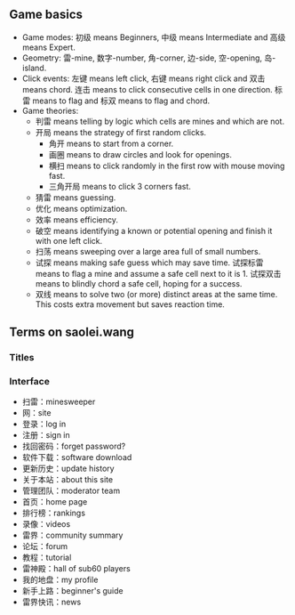 ## Game basics
- Game modes: 初级 means Beginners, 中级 means Intermediate and 高级 means Expert.
- Geometry: 雷-mine, 数字-number, 角-corner, 边-side, 空-opening, 岛-island.
- Click events: 左键 means left click, 右键 means right click and 双击 means chord. 连击 means to click consecutive cells in one direction. 标雷 means to flag and 标双 means to flag and chord.
- Game theories:
  - 判雷 means telling by logic which cells are mines and which are not.
  - 开局 means the strategy of first random clicks.
    - 角开 means to start from a corner.
    - 画圈 means to draw circles and look for openings.
    - 横扫 means to click randomly in the first row with mouse moving fast.
    - 三角开局 means to click 3 corners fast.
  - 猜雷 means guessing.
  - 优化 means optimization.
  - 效率 means efficiency.
  - 破空 means identifying a known or potential opening and finish it with one left click.
  - 扫荡 means sweeping over a large area full of small numbers.
  - 试探 means making safe guess which may save time. 试探标雷 means to flag a mine and assume a safe cell next to it is 1. 试探双击 means to blindly chord a safe cell, hoping for a success.
  - 双线 means to solve two (or more) distinct areas at the same time. This costs extra movement but saves reaction time.

## Terms on saolei.wang

### Titles

### Interface
- 扫雷：minesweeper
- 网：site
- 登录：log in
- 注册：sign in
- 找回密码：forget password?
- 软件下载：software download
- 更新历史：update history
- 关于本站：about this site
- 管理团队：moderator team
- 首页：home page
- 排行榜：rankings
- 录像：videos
- 雷界：community summary
- 论坛：forum
- 教程：tutorial
- 雷神殿：hall of sub60 players
- 我的地盘：my profile
- 新手上路：beginner's guide
- 雷界快讯：news
